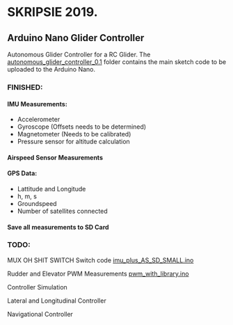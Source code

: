 
# SKRIPSIE 2019. 
## Arduino Nano Glider Controller
Autonomous Glider Controller for a RC Glider. The [autonomous_glider_controller_0.1](autonomous_glider_controller_0.1) folder contains the main sketch code to be uploaded to the Arduino Nano.

### FINISHED:
#### IMU Measurements:
- Accelerometer
- Gyroscope    (Offsets needs to be determined)
- Magnetometer (Needs to be calibrated)
- Pressure sensor for altitude calculation

#### Airspeed Sensor Measurements

#### GPS Data:
- Lattitude and Longitude
- h, m, s
- Groundspeed
- Number of satellites connected

#### Save all measurements to SD Card


### TODO:
MUX OH SHIT SWITCH Switch code [imu_plus_AS_SD_SMALL.ino](Tests/imu_plus_AS_SD_SMALL/imu_plus_AS_SD_SMALL.ino)

Rudder and Elevator PWM Measurements  [pwm_with_library.ino](Tests/pwm_with_library/pwm_with_library.ino)

Controller Simulation

Lateral and Longitudinal Controller 

Navigational Controller

